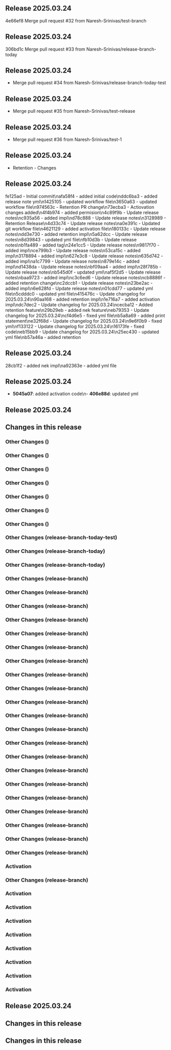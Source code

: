 ## Release 2025.03.24
4e66ef8 Merge pull request #32 from Naresh-Srinivas/test-branch

## Release 2025.03.24
306bd1c Merge pull request #33 from Naresh-Srinivas/release-branch-today

## Release 2025.03.24
- Merge pull request #34 from Naresh-Srinivas/release-branch-today-test

## Release 2025.03.24
- Merge pull request #35 from Naresh-Srinivas/test-release

## Release 2025.03.24
- Merge pull request #36 from Naresh-Srinivas/test-1

## Release 2025.03.24
- Retention - Changes

## Release 2025.03.24
fe125ad - Initial commit\nafa58f4 - added initial code\nddc6ba3 - added release note yml\n1425105 - updated workflow file\n3650a63 - updated workflow file\n974563c - Retention PR change\n73ecba3 - Actiovation changes added\n4f4b974 - added permision\n4c89f9b - Update release notes\nc935a56 - added impl\nd78c888 - Update release notes\n3128989 - Retention Release\n4d33c74 - Update release notes\na0e391c - Updated git workflow file\n4621129 - added activation file\n180133c - Update release notes\ndd3e730 - added retention impl\n5a62dcc - Update release notes\n8d39843 - updated yml file\nfb10d3b - Update release notes\nb1fa489 - added tag\n24e1cc5 - Update release notes\n9817f70 - added impl\nce799b3 - Update release notes\n53ca15c - added impl\n3178894 - added impl\n627e3c8 - Update release notes\n635d742 - added impl\na1c7799 - Update release notes\n879e14c - added impl\nd1438da - Update release notes\nbf09aa4 - added impl\n28f785b - Update release notes\nb545d0f - updated yml\naf5f2d5 - Update release notes\nbaa9723 - added impl\nc3c6ed6 - Update release notes\ncb8886f - added retention change\nc2dccb1 - Update release notes\n23be2ac - added impl\n6e628fd - Update release notes\n01cdd77 - updated yml file\n5cdddc0 - updated yml file\n415476c - Update changelog for 2025.03.24\n90aa168 - added retention impl\n1e716a7 - added activation impl\ndc7dec2 - Update changelog for 2025.03.24\ncecba12 - Added retention feature\n29b29eb - added nek feature\neb79353 - Update changelog for 2025.03.24\ncf4d6e5 - fixed yml file\nb5a8a69 - added print statement\ne32f68d - Update changelog for 2025.03.24\n9e6f0b9 - fixed yml\nf133122 - Update changelog for 2025.03.24\n16173fe - fixed code\neb15bb9 - Update changelog for 2025.03.24\n25ec430 - updated yml file\nb57a46a - added retention

## Release 2025.03.24
28cb1f2 - added nek impl\na92363e - added yml file

## Release 2025.03.24

- **5045a07**: added activation code\n- **406e88d**: updated yml

## Release 2025.03.24

## Changes in this release

### Other Changes ()


### Other Changes ()


### Other Changes ()


### Other Changes ()


### Other Changes ()


### Other Changes ()


### Other Changes ()


### Other Changes (release-branch-today-test)


### Other Changes (release-branch-today)


### Other Changes (release-branch-today)


### Other Changes (release-branch)


### Other Changes (release-branch)


### Other Changes (release-branch)


### Other Changes (release-branch)


### Other Changes (release-branch)


### Other Changes (release-branch)


### Other Changes (release-branch)


### Other Changes (release-branch)


### Other Changes (release-branch)


### Other Changes (release-branch)


### Other Changes (release-branch)


### Other Changes (release-branch)


### Other Changes (release-branch)


### Other Changes (release-branch)


### Other Changes (release-branch)


### Other Changes (release-branch)


### Other Changes (release-branch)


### Other Changes (release-branch)


### Other Changes (release-branch)


### Other Changes (release-branch)


### Other Changes (release-branch)


### Activation


### Other Changes (release-branch)


### Activation


### Activation


### Activation


### Activation


### Activation


### Activation


### Activation


### Activation


## Release 2025.03.24

## Changes in this release

## Changes in this release


